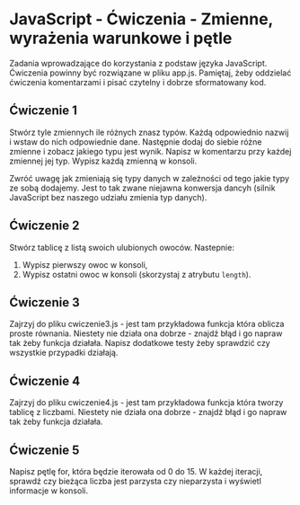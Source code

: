 # JavaScript - Ćwiczenia - Zmienne, wyrażenia warunkowe i pętle

Zadania wprowadzające do korzystania z podstaw języka JavaScript.
Ćwiczenia powinny być rozwiązane w pliku app.js.
Pamiętaj, żeby oddzielać ćwiczenia komentarzami i pisać czytelny i dobrze sformatowany kod.

## Ćwiczenie 1
Stwórz tyle zmiennych ile różnych znasz typów. Każdą odpowiednio nazwij i wstaw do nich odpowiednie dane. Następnie dodaj do siebie różne zmienne i zobacz jakiego typu jest wynik. Napisz w komentarzu przy każdej zmiennej jej typ.
Wypisz każdą zmienną w konsoli.

Zwróć uwagę jak zmieniają się typy danych w zależności od tego jakie typy ze sobą dodajemy. Jest to tak zwane niejawna konwersja dancyh (silnik JavaScript bez naszego udziału zmienia typ danych).

## Ćwiczenie 2
Stwórz tablicę z listą swoich ulubionych owoców. Nastepnie:
  1. Wypisz pierwszy owoc w konsoli,
  2. Wypisz ostatni owoc w konsoli (skorzystaj z atrybutu ```length```).

## Ćwiczenie 3
Zajrzyj do pliku cwiczenie3.js - jest tam przykładowa funkcja która oblicza proste równania. Niestety nie działa ona dobrze - znajdź błąd i go napraw tak żeby funkcja działała.
Napisz dodatkowe testy żeby sprawdzić czy wszystkie przypadki działają.

## Ćwiczenie 4
Zajrzyj do pliku cwiczenie4.js - jest tam przykładowa funkcja która tworzy tablicę z liczbami. Niestety nie działa ona dobrze - znajdź błąd i go napraw tak żeby funkcja działała.


## Ćwiczenie 5
Napisz pętlę for, która będzie iterowała od 0 do 15. W każdej iteracji, sprawdź czy bieżąca liczba jest parzysta czy nieparzysta i wyświetl informacje w konsoli.
